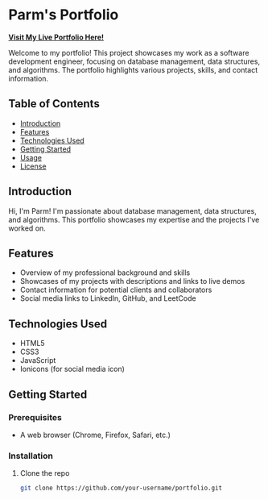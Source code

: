 # Parm's Portfolio

**[Visit My Live Portfolio Here!](https://parms-portfolio.netlify.app/)**


Welcome to my portfolio! This project showcases my work as a software development engineer, focusing on database management, data structures, and algorithms. The portfolio highlights various projects, skills, and contact information.

## Table of Contents

- [Introduction](#introduction)
- [Features](#features)
- [Technologies Used](#technologies-used)
- [Getting Started](#getting-started)
- [Usage](#usage)
- [License](#license)

## Introduction

Hi, I'm Parm! I'm passionate about database management, data structures, and algorithms. This portfolio showcases my expertise and the projects I've worked on.

## Features

- Overview of my professional background and skills
- Showcases of my projects with descriptions and links to live demos
- Contact information for potential clients and collaborators
- Social media links to LinkedIn, GitHub, and LeetCode

## Technologies Used

- HTML5
- CSS3
- JavaScript
- Ionicons (for social media icon)

## Getting Started

### Prerequisites

- A web browser (Chrome, Firefox, Safari, etc.)

### Installation

1. Clone the repo
   ```sh
   git clone https://github.com/your-username/portfolio.git


